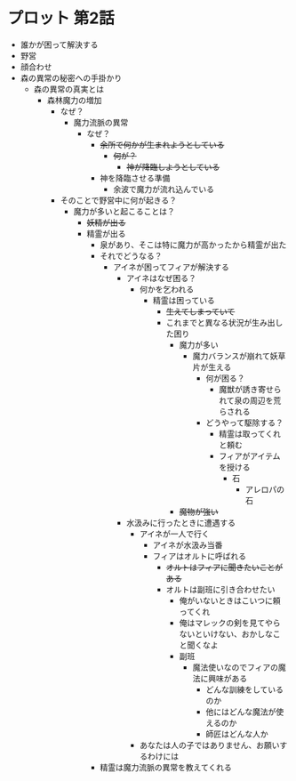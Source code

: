 # プロット 第2話
- 誰かが困って解決する
- 野営
- 顔合わせ
- 森の異常の秘密への手掛かり
  - 森の異常の真実とは
    - 森林魔力の増加
      - なぜ？
        - 魔力流脈の異常
          - なぜ？
            - ~~余所で何かが生まれようとしている~~
              - ~~何が？~~
                - ~~神が降臨しようとしている~~
            - 神を降臨させる準備
              - 余波で魔力が流れ込んでいる
      - そのことで野営中に何が起きる？
        - 魔力が多いと起こることは？
          - ~~妖精が出る~~
          - 精霊が出る
            - 泉があり、そこは特に魔力が高かったから精霊が出た
            - それでどうなる？
              - アイネが困ってフィアが解決する
                - アイネはなぜ困る？
                  - 何かを乞われる
                    - 精霊は困っている
                      - ~~生えてしまっていて~~
                      - これまでと異なる状況が生み出した困り
                        - 魔力が多い
                          - 魔力バランスが崩れて妖草片が生える
                            - 何が困る？
                              - 魔獣が誘き寄せられて泉の周辺を荒らされる
                            - どうやって駆除する？
                              - 精霊は取ってくれと頼む
                              - フィアがアイテムを授ける
                                - 石
                                  - アレロパの石
                        - ~~魔物が強い~~
                - 水汲みに行ったときに遭遇する
                  - アイネが一人で行く
                    - アイネが水汲み当番
                    - フィアはオルトに呼ばれる
                      - ~~オルトはフィアに聞きたいことがある~~
                      - オルトは副班に引き合わせたい
                        - 俺がいないときはこいつに頼ってくれ
                        - 俺はマレックの剣を見てやらないといけない、おかしなこと聞くなよ
                        - 副班
                          - 魔法使いなのでフィアの魔法に興味がある
                            - どんな訓練をしているのか
                            - 他にはどんな魔法が使えるのか
                            - 師匠はどんな人か
                  - あなたは人の子ではありません、お願いするわけには
            - 精霊は魔力流脈の異常を教えてくれる




